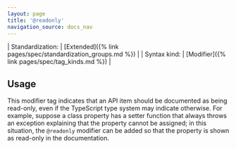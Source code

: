 ```yaml
---
layout: page
title: '@readonly'
navigation_source: docs_nav
---
```


| Standardization: | [Extended]({% link pages/spec/standardization_groups.md %}) |
| Syntax kind: | [Modifier]({% link pages/spec/tag_kinds.md %}) |


## Usage

This modifier tag indicates that an API item should be documented as being read-only, even if the TypeScript
type system may indicate otherwise.  For example, suppose a class property has a setter function that always
throws an exception explaining that the property cannot be assigned; in this situation, the `@readonly` modifier
can be added so that the property is shown as read-only in the documentation.
